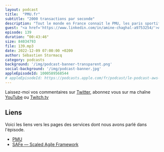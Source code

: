 ```yaml
---
layout: podcast
title:  "PMU.fr"
subtitle: "2000 transactions par seconde"
description: "Tout le monde en France connait le PMU, les paris sportifs. Aujourd'hui ces paris se font de plus en plus souvent en ligne. Il y a trois ans, PMU a decidé de moderniser ses applications. Il sont partis d'une page blanche et ont choisi de déployer sur le cloud AWS. Comme à mon habitude, nous avons parlé à la fois des aspects techniques de l'architecture en serverless, de CloudFront, WAF etc. mais nous parlons aussi des aspects humains: comment le PMU a formé et monté en puissance son équipe sur les technologies cloud. Les aspects FinOps ne sont pas oubliés, quels sont les cas où une instance EC2 coûte moins cher que que des appels de fonctions Lambda. PMU lève le voile sur son architecture orientée microservices avec Java, SpringBoot, Quarkus en back et React / React Natif en front."
guest: "<a href='https://www.linkedin.com/in/amine-chaghal-a9753254/'>Amine Chaghalt</a>, Architect Infrastructure - Lead DevOps, PMU et <a href='https://www.linkedin.com/in/anthonyhyvert/'>Anthony Hyvert</a>, Lead Architect, PMU"
episode: 139
duration: “00:43:46"
size: 84034793
file: 139.mp3
date: 2022-12-09 07:00:00 +0200
author: Sébastien Stormacq
category: podcasts
background: '/img/podcast-banner-transparent.png'
social-background: '/img/podcast-banner.jpg'
appleEpisodeId: 1000589568544
# appleEpisodeId: https://podcasts.apple.com/fr/podcast/le-podcast-aws-en-français/id1452118442
---
```


Laissez-moi vos commentaires sur [Twitter](https://twitter.com/sebsto), abonnez vous sur ma chaîne [YouTube](https://www.youtube.com/sebsto) ou [Twitch.tv](https://www.twitch.tv/sebAWS)

## Liens

Voici les liens vers les pages des services dont nous avons parlé dans l'épisode.

- [PMU](https://www.pmu.fr)
- [SAFe — Scaled Agile Framework](https://scaledagile.com/what-is-safe/)
